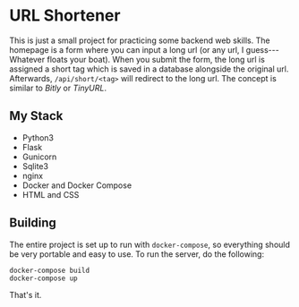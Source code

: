 # URL Shortener
This is just a small project for practicing some backend web skills. The homepage is a form where you can input a long url (or any url, I guess---Whatever floats your boat). When you submit the form, the long url is assigned a short tag which is saved in a database alongside the original url. Afterwards, `/api/short/<tag>` will redirect to the long url. The concept is similar to _Bitly_ or _TinyURL_.

## My Stack
- Python3
- Flask
- Gunicorn
- Sqlite3
- nginx
- Docker and Docker Compose
- HTML and CSS

## Building
The entire project is set up to run with `docker-compose`, so everything should be very portable and easy to use. To run the server, do the following:
```
docker-compose build
docker-compose up
```
That's it.  
